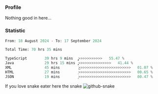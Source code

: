 ### Profile 

Nothing good in here...

### Statistic
<!--START_SECTION:waka-->

```python
From: 18 August 2024 - To: 17 September 2024

Total Time: 70 hrs 35 mins

TypeScript        39 hrs 9 mins   ̡͎͎͎͎͎͎͎͎͎͎͎͎͎>>>>>>>>>>>   55.47 %
Java              29 hrs 15 mins  ͎͎͎͎͎͎͎͎͎͎>>>>>>>>>>>>>>>   41.44 %
XML               45 mins         ͜>>>>>>>>>>>>>>>>>>>>>>>>   01.07 %
HTML              27 mins         ͕>>>>>>>>>>>>>>>>>>>>>>>>   00.65 %
JSON              19 mins         ͙>>>>>>>>>>>>>>>>>>>>>>>>   00.47 %
```

<!--END_SECTION:waka-->

If you love snake eater here the snake 
<picture>
  <source media="(prefers-color-scheme: dark)" srcset="https://github.com/pradana4648/pradana4648/blob/c0566a83ca6ea5f2e46bab00e717c4c82b4b5c4c/github-contribution-grid-snake-dark.svg" />
  <source media="(prefers-color-scheme: light)" srcset="https://github.com/pradana4648/pradana4648/blob/c0566a83ca6ea5f2e46bab00e717c4c82b4b5c4c/github-contribution-grid-snake.svg" />
  <img alt="github-snake" src="https://github.com/pradana4648/pradana4648/blob/c0566a83ca6ea5f2e46bab00e717c4c82b4b5c4c/github-contribution-grid-snake.svg" />
</picture>
